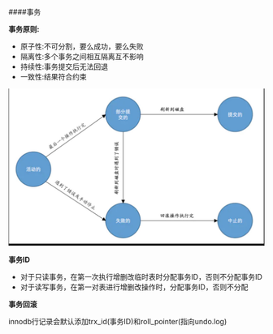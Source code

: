 ####事务

__事务原则:__ 

- 原子性:不可分割，要么成功，要么失败
- 隔离性:多个事务之间相互隔离互不影响
- 持续性:事务提交后无法回退
- 一致性:结果符合约束



![](https://raw.githubusercontent.com/ZhangRookie/markdown/master/1599992849019.jpg)

__事务ID__ 

- 对于只读事务，在第一次执行增删改临时表时分配事务ID，否则不分配事务ID
- 对于读写事务，在第一对表进行增删改操作时，分配事务ID，否则不分配

__事务回滚__

innodb行记录会默认添加trx_id(事务ID)和roll_pointer(指向undo.log)

